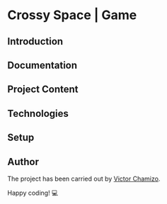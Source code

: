 # Crossy Space | Game

## Introduction

## Documentation

## Project Content

## Technologies

## Setup

## Author

The project has been carried out by [Victor Chamizo](https://github.com/vctorChamizo).

Happy coding! 💻
